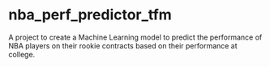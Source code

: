 # nba_perf_predictor_tfm
A project to create a Machine Learning model to predict the performance of NBA players on their rookie contracts based on their performance at college.

